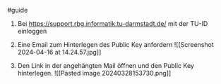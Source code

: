 #guide
1. Bei https://support.rbg.informatik.tu-darmstadt.de/ mit der TU-ID einloggen
2. Eine Email zum Hinterlegen des Public Key anfordern
![[Screenshot 2024-04-16 at 14.24.57.jpg]]

3. Den Link in der angehängten Mail öffnen und den Public Key hinterlegen.
![[Pasted image 20240328153730.png]]
